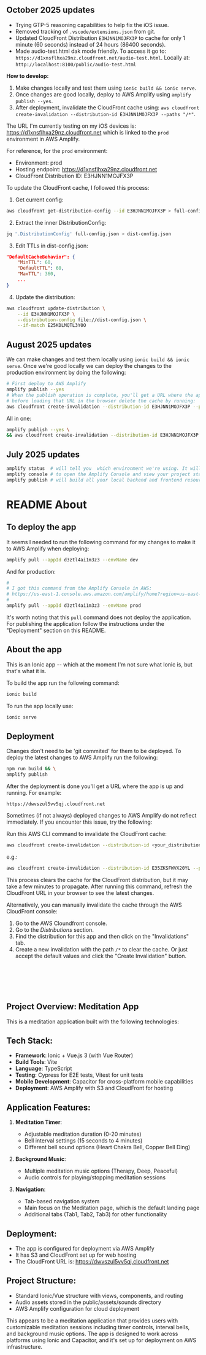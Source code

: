 ## October 2025 updates

- Trying GTP-5 reasoning capabilities to help fix the iOS issue.
- Removed tracking of `.vscode/extensions.json` from git.
- Updated CloudFront Distribution `E3HJNN1MOJFX3P` to cache for only 1 minute (60 seconds) instead of 24 hours (86400 seconds).
- Made audio-test.html dak mode friendly. To access it go to: `https://d1xnsflhxa29nz.cloudfront.net/audio-test.html`. Locally at: `http://localhost:8100/public/audio-test.html`

**How to develop:**

1. Make changes locally and test them using `ionic build && ionic serve`.
2. Once changes are good locally, deploy to AWS Amplify using `amplify publish --yes`.
3. After deployment, invalidate the CloudFront cache using: `aws cloudfront create-invalidation --distribution-id E3HJNN1MOJFX3P --paths "/*"`.

The URL I'm currently testing on my iOS devices is: https://d1xnsflhxa29nz.cloudfront.net which is linked to the `prod` environment in AWS Amplify.

For reference, for the `prod` environment:
* Environment: prod
* Hosting endpoint: https://d1xnsflhxa29nz.cloudfront.net
* CloudFront Distribution ID: E3HJNN1MOJFX3P

To update the CloudFront cache, I followed this process:

1. Get current config:

```sh
aws cloudfront get-distribution-config --id E3HJNN1MOJFX3P > full-config.json
```

2. Extract the inner DistributionConfig:

```sh
jq '.DistributionConfig' full-config.json > dist-config.json
```

3. Edit TTLs in dist-config.json:

```json
"DefaultCacheBehavior": {
    "MinTTL": 60,
    "DefaultTTL": 60,
    "MaxTTL": 360,
    ...
}
```

4. Update the distribution:

```sh
aws cloudfront update-distribution \
    --id E3HJNN1MOJFX3P \
    --distribution-config file://dist-config.json \
    --if-match E25KDLMQTL3Y0O
```

## August 2025 updates

We can make changes and test them locally using `ionic build && ionic serve`. Once we're good locally we can deploy the changes to the production environment by doing the following:

```sh
# First deploy to AWS Amplify
amplify publish --yes
# When the publish operation is complete, you'll get a URL where the app is up and running, but
# before loading that URL in the browser delete the cache by running:
aws cloudfront create-invalidation --distribution-id E3HJNN1MOJFX3P --paths "/*"
```

All in one:

```sh
amplify publish --yes \
&& aws cloudfront create-invalidation --distribution-id E3HJNN1MOJFX3P --paths "/*"
```

## July 2025 updates

```bash
amplify status  # will tell you  which environment we're using. It will also display the public URL where the app can be accessed.
amplify console # to open the Amplify Console and view your project status
amplify publish # will build all your local backend and frontend resources (if you have hosting category added) and provision it in the cloud
```

# README About

## To deploy the app

It seems I needed to run the following command for my changes to make it to AWS Amplify when deploying:

```bash
amplify pull --appId d3ztl4ai1m3z3 --envName dev
```

And for production:

```bash
#
# I got this command from the Amplify Console in AWS:
# https://us-east-1.console.aws.amazon.com/amplify/home?region=us-east-1#/d3ztl4ai1m3z3/YmFja2VuZA/prod
#
amplify pull --appId d3ztl4ai1m3z3 --envName prod
```

It's worth noting that this `pull` command does not deploy the application. For publishing the application follow the instructions under the "Deployment" section on this README.

## About the app

This is an Ionic app -- which at the moment I'm not sure what Ionic is, but that's what it is.

To build the app run the following command:

```bash
ionic build
```

To run the app locally use:

```bash
ionic serve
```

## Deployment

Changes don't need to be 'git commited' for them to be deployed.
To deploy the latest changes to AWS Amplify run the following:

```bash
npm run build && \
amplify publish
```

After the deployment is done you'll get a URL where the app is up and running. For example:

```
https://dwvszul5vv5qj.cloudfront.net
```

Sometimes (if not always) deployed changes to AWS Amplify do not reflect immediately. If you encounter this issue, try the following:

Run this AWS CLI command to invalidate the CloudFront cache:

```bash
aws cloudfront create-invalidation --distribution-id <your_distribution_id> --paths "/*"
```

e.g.: 

```bash
aws cloudfront create-invalidation --distribution-id E35ZKSFWVX20YL --paths "/*"
```

This process clears the cache for the CloudFront distribution, but it may take a few minutes to propagate. After running this command, refresh the CloudFront URL in your browser to see the latest changes.

Alternatively, you can manually invalidate the cache through the AWS CloudFront console:

1. Go to the AWS Cloundfront console.
2. Go to the _Distributions_ section.
3. Find the distribution for this app and then click on the "Invalidations" tab.
4. Create a new invalidation with the path `/*` to clear the cache. Or just accept the default values and click the "Create Invalidation" button.



<br/><br/><br/><br/>

## Project Overview: Meditation App

This is a meditation application built with the following technologies:

## Tech Stack:
- **Framework**: Ionic + Vue.js 3 (with Vue Router)
- **Build Tools**: Vite
- **Language**: TypeScript
- **Testing**: Cypress for E2E tests, Vitest for unit tests
- **Mobile Development**: Capacitor for cross-platform mobile capabilities
- **Deployment**: AWS Amplify with S3 and CloudFront for hosting

## Application Features:
1. **Meditation Timer**:
   - Adjustable meditation duration (0-20 minutes)
   - Bell interval settings (15 seconds to 4 minutes)
   - Different bell sound options (Heart Chakra Bell, Copper Bell Ding)
   
2. **Background Music**:
   - Multiple meditation music options (Therapy, Deep, Peaceful)
   - Audio controls for playing/stopping meditation sessions

3. **Navigation**:
   - Tab-based navigation system
   - Main focus on the Meditation page, which is the default landing page
   - Additional tabs (Tab1, Tab2, Tab3) for other functionality

## Deployment:
- The app is configured for deployment via AWS Amplify
- It has S3 and CloudFront set up for web hosting
- The CloudFront URL is: https://dwvszul5vv5qj.cloudfront.net

## Project Structure:
- Standard Ionic/Vue structure with views, components, and routing
- Audio assets stored in the public/assets/sounds directory
- AWS Amplify configuration for cloud deployment

This appears to be a meditation application that provides users with customizable meditation sessions including timer controls, interval bells, and background music options. The app is designed to work across platforms using Ionic and Capacitor, and it's set up for deployment on AWS infrastructure.
